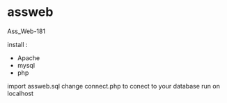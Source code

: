 # assweb
Ass_Web-181

install :
- Apache
- mysql
- php

import assweb.sql 
change connect.php to conect to your database
run on localhost
